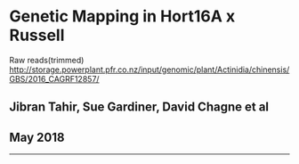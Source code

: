 # Genetic Mapping in Hort16A x Russell

Raw reads(trimmed)
http://storage.powerplant.pfr.co.nz/input/genomic/plant/Actinidia/chinensis/GBS/2016_CAGRF12857/ 
## Jibran Tahir, Sue Gardiner, David Chagne et al 
## May 2018

------------
